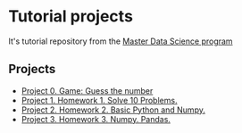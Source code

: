 # Tutorial projects
It's tutorial repository from the [Master Data Science program](https://new.skillfactory.ru/data-science-v-medicine-mipt)

## Projects

* [Project 0. Game: Guess the number](https://github.com/ekaterinatao/Tutorial_projects/tree/main/project_0)
* [Project 1. Homework 1. Solve 10 Problems.](https://github.com/ekaterinatao/Tutorial_projects/tree/main/project_1)
* [Project 2. Homework 2. Basic Python and Numpy.](https://github.com/ekaterinatao/Tutorial_projects/tree/main/project_2)
* [Project 3. Homework 3. Numpy. Pandas.](https://github.com/ekaterinatao/Tutorial_projects/tree/main/project_3)